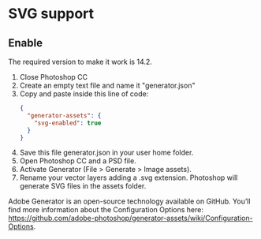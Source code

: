 # SVG support

## Enable

The required version to make it work is 14.2.

1. Close Photoshop CC
2. Create an empty text file and name it "generator.json"
3. Copy and paste inside this line of code:
   ```json
   {
     "generator-assets": {
       "svg-enabled": true
     }
   }
   ```
4. Save this file generator.json in your user home folder.
5. Open Photoshop CC and a PSD file.
6. Activate Generator (File > Generate > Image assets).
7. Rename your vector layers adding a .svg extension. Photoshop will generate SVG files in the assets folder.

Adobe Generator is an open-source technology available on GitHub. You’ll find more information about the Configuration Options here: https://github.com/adobe-photoshop/generator-assets/wiki/Configuration-Options.
